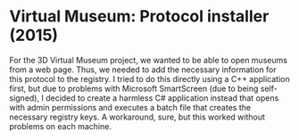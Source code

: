 # Virtual Museum: Protocol installer (2015)
For the 3D Virtual Museum project, we wanted to be able to open museums from a web page. Thus, we needed to add the necessary information for this protocol to the registry. I tried to do this directly using a C++ application first, but due to problems with Microsoft SmartScreen (due to being self-signed), I decided to create a harmless C# application instead that opens with admin permissions and executes a batch file that creates the necessary registry keys. A workaround, sure, but this worked without problems on each machine.